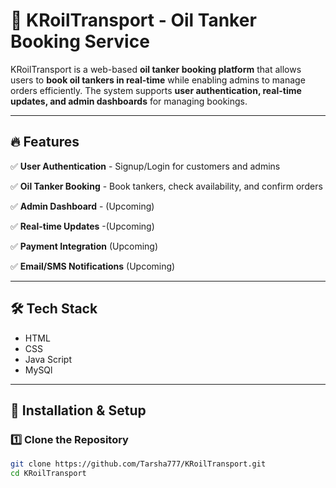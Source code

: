# 🚛 KRoilTransport - Oil Tanker Booking Service

KRoilTransport is a web-based **oil tanker booking platform** that allows users to **book oil tankers in real-time** while enabling admins to manage orders efficiently.
The system supports **user authentication, real-time updates, and admin dashboards** for managing bookings.

---

## 🔥 Features

✅ **User Authentication** - Signup/Login for customers and admins  

✅ **Oil Tanker Booking** - Book tankers, check availability, and confirm orders  

✅ **Admin Dashboard** - (Upcoming)

✅ **Real-time Updates** -(Upcoming)  

✅ **Payment Integration** (Upcoming)  

✅ **Email/SMS Notifications** (Upcoming)  


---

## 🛠 Tech Stack

- HTML
- CSS
- Java Script
- MySQl

---

## 🚀 Installation & Setup

### 1️⃣ Clone the Repository  
```bash
git clone https://github.com/Tarsha777/KRoilTransport.git
cd KRoilTransport
